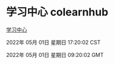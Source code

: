 # 学习中心 colearnhub
[学习中心](http://59.174.25.66:56308/colearnhub/)

2022年 05月 01日 星期日 17:20:02 CST

2022年 05月 01日 星期日 09:20:02 GMT
